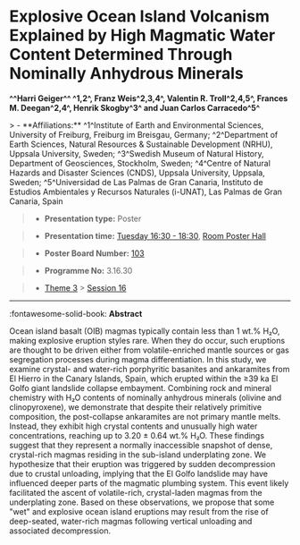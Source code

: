 # Explosive Ocean Island Volcanism Explained by High Magmatic Water Content Determined Through Nominally Anhydrous Minerals

**^^Harri Geiger^^ ^1,2^, Franz Weis^2,3,4^, Valentin R. Troll^2,4,5^, Frances M. Deegan^2,4^, Henrik Skogby^3^ and Juan Carlos Carracedo^5^**

<!-- more -->> - **Affiliations:** ^1^Institute of Earth and Environmental Sciences, University of Freiburg, Freiburg im Breisgau, Germany; ^2^Department of Earth Sciences, Natural Resources & Sustainable Development (NRHU), Uppsala University, Sweden; ^3^Swedish Museum of Natural History, Department of Geosciences, Stockholm, Sweden; ^4^Centre of Natural Hazards and Disaster Sciences (CNDS), Uppsala University, Uppsala, Sweden; ^5^Universidad de Las Palmas de Gran Canaria, Instituto de Estudios Ambientales y Recursos Naturales (i-UNAT), Las Palmas de Gran Canaria, Spain

> - **Presentation type:** Poster

> - **Presentation time:** [Tuesday 16:30 - 18:30](../sessions_comparison.md#__tabbed_2_6), [Room Poster Hall](../maps_venue.md#__tabbed_1_1)

> - **Poster Board Number:** [103](../map_poster_boards.md#tuesday)

> - **Programme No:** 3.16.30

> - [Theme 3](../theme3.md) > [Session 16](../sessions/session-3-16.md)

--- 

:fontawesome-solid-book: **Abstract**

Ocean island basalt (OIB) magmas typically contain less than 1 wt.% H₂O, making explosive eruption styles rare. When they do occur, such eruptions are thought to be driven either from volatile-enriched mantle sources or gas segregation processes during magma differentiation. In this study, we examine crystal- and water-rich porphyritic basanites and ankaramites from El Hierro in the Canary Islands, Spain, which erupted within the ≥39 ka El Golfo giant landslide collapse embayment. Combining rock and mineral chemistry with H₂O contents of nominally anhydrous minerals (olivine and clinopyroxene), we demonstrate that despite their relatively primitive composition, the post-collapse ankaramites are not primary mantle melts. Instead, they exhibit high crystal contents and unusually high water concentrations, reaching up to 3.20 ± 0.64 wt.% H₂O. These findings suggest that they represent a normally inaccessible snapshot of dense, crystal-rich magmas residing in the sub-island underplating zone. We hypothesize that their eruption was triggered by sudden decompression due to crustal unloading, implying that the El Golfo landslide may have influenced deeper parts of the magmatic plumbing system. This event likely facilitated the ascent of volatile-rich, crystal-laden magmas from the underplating zone. Based on these observations, we propose that some "wet" and explosive ocean island eruptions may result from the rise of deep-seated, water-rich magmas following vertical unloading and associated decompression.

